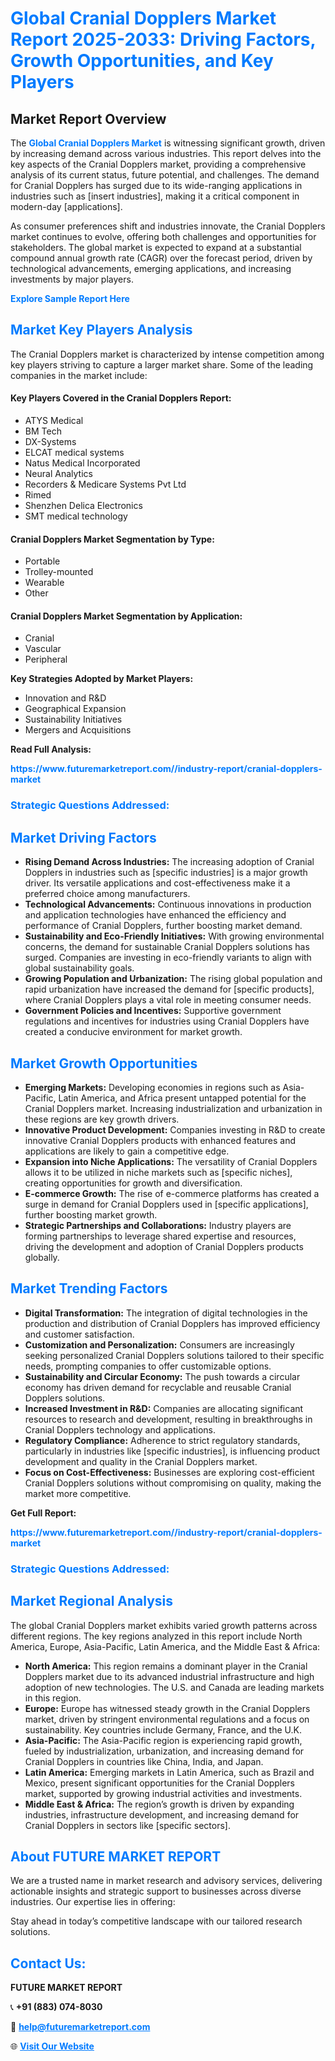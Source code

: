 <h1 style="color: #007BFF;">Global Cranial Dopplers Market Report 2025-2033: Driving Factors, Growth Opportunities, and Key Players</h1>

<section id="overview">
<h2>Market Report Overview</h2>
<p>The <a href="https://www.futuremarketreport.com//industry-report/cranial-dopplers-market" style="color: #007BFF; text-decoration: none;"><strong>Global Cranial Dopplers Market</strong></a> is witnessing significant growth, driven by increasing demand across various industries. This report delves into the key aspects of the Cranial Dopplers market, providing a comprehensive analysis of its current status, future potential, and challenges. The demand for Cranial Dopplers has surged due to its wide-ranging applications in industries such as [insert industries], making it a critical component in modern-day [applications].</p>
<p>As consumer preferences shift and industries innovate, the Cranial Dopplers market continues to evolve, offering both challenges and opportunities for stakeholders. The global market is expected to expand at a substantial compound annual growth rate (CAGR) over the forecast period, driven by technological advancements, emerging applications, and increasing investments by major players.</p>
</section>

<section id="overview">
<p><a href="https://www.futuremarketreport.com//request-sample/reportId=46112" style="color: #007BFF; text-decoration: none;"><strong>Explore Sample Report Here</strong></a></p>
</section>

<section id="key-players">
<h2 style="color: #007BFF;">Market Key Players Analysis</h2>
<p>The Cranial Dopplers market is characterized by intense competition among key players striving to capture a larger market share. Some of the leading companies in the market include:</p>
<h4>Key Players Covered in the Cranial Dopplers Report:</h4>
<ul><li>ATYS Medical</li><li>BM Tech</li><li>DX-Systems</li><li>ELCAT medical systems</li><li>Natus Medical Incorporated</li><li>Neural Analytics</li><li>Recorders &amp; Medicare Systems Pvt Ltd</li><li>Rimed</li><li>Shenzhen Delica Electronics</li><li>SMT medical technology</li></ul>
<h4>Cranial Dopplers Market Segmentation by Type:</h4>
<ul><li>Portable</li><li>Trolley-mounted</li><li>Wearable</li><li>Other</li></ul>

<h4>Cranial Dopplers Market Segmentation by Application:</h4>
<ul><li>Cranial</li><li>Vascular</li><li>Peripheral</li></ul>
<p><strong>Key Strategies Adopted by Market Players:</strong></p>
<ul>
<li>Innovation and R&D</li>
<li>Geographical Expansion</li>
<li>Sustainability Initiatives</li>
<li>Mergers and Acquisitions</li>
</ul>
</section>

<section>
<p><strong>Read Full Analysis: </strong></p><a href="https://www.futuremarketreport.com//industry-report/cranial-dopplers-market" style="color: #007BFF; text-decoration: none;"><strong>https://www.futuremarketreport.com//industry-report/cranial-dopplers-market</strong></a>
<h3 style="color: #007BFF;">Strategic Questions Addressed:</h3>
</section>

<section id="driving-factors">
<h2 style="color: #007BFF;">Market Driving Factors</h2>
<ul>
<li><strong>Rising Demand Across Industries:</strong> The increasing adoption of Cranial Dopplers in industries such as [specific industries] is a major growth driver. Its versatile applications and cost-effectiveness make it a preferred choice among manufacturers.</li>
<li><strong>Technological Advancements:</strong> Continuous innovations in production and application technologies have enhanced the efficiency and performance of Cranial Dopplers, further boosting market demand.</li>
<li><strong>Sustainability and Eco-Friendly Initiatives:</strong> With growing environmental concerns, the demand for sustainable Cranial Dopplers solutions has surged. Companies are investing in eco-friendly variants to align with global sustainability goals.</li>
<li><strong>Growing Population and Urbanization:</strong> The rising global population and rapid urbanization have increased the demand for [specific products], where Cranial Dopplers plays a vital role in meeting consumer needs.</li>
<li><strong>Government Policies and Incentives:</strong> Supportive government regulations and incentives for industries using Cranial Dopplers have created a conducive environment for market growth.</li>
</ul>
</section>

<section id="growth-opportunities">
<h2 style="color: #007BFF;">Market Growth Opportunities</h2>
<ul>
<li><strong>Emerging Markets:</strong> Developing economies in regions such as Asia-Pacific, Latin America, and Africa present untapped potential for the Cranial Dopplers market. Increasing industrialization and urbanization in these regions are key growth drivers.</li>
<li><strong>Innovative Product Development:</strong> Companies investing in R&D to create innovative Cranial Dopplers products with enhanced features and applications are likely to gain a competitive edge.</li>
<li><strong>Expansion into Niche Applications:</strong> The versatility of Cranial Dopplers allows it to be utilized in niche markets such as [specific niches], creating opportunities for growth and diversification.</li>
<li><strong>E-commerce Growth:</strong> The rise of e-commerce platforms has created a surge in demand for Cranial Dopplers used in [specific applications], further boosting market growth.</li>
<li><strong>Strategic Partnerships and Collaborations:</strong> Industry players are forming partnerships to leverage shared expertise and resources, driving the development and adoption of Cranial Dopplers products globally.</li>
</ul>
</section>

<section id="trending-factors">
<h2 style="color: #007BFF;">Market Trending Factors</h2>
<ul>
<li><strong>Digital Transformation:</strong> The integration of digital technologies in the production and distribution of Cranial Dopplers has improved efficiency and customer satisfaction.</li>
<li><strong>Customization and Personalization:</strong> Consumers are increasingly seeking personalized Cranial Dopplers solutions tailored to their specific needs, prompting companies to offer customizable options.</li>
<li><strong>Sustainability and Circular Economy:</strong> The push towards a circular economy has driven demand for recyclable and reusable Cranial Dopplers solutions.</li>
<li><strong>Increased Investment in R&D:</strong> Companies are allocating significant resources to research and development, resulting in breakthroughs in Cranial Dopplers technology and applications.</li>
<li><strong>Regulatory Compliance:</strong> Adherence to strict regulatory standards, particularly in industries like [specific industries], is influencing product development and quality in the Cranial Dopplers market.</li>
<li><strong>Focus on Cost-Effectiveness:</strong> Businesses are exploring cost-efficient Cranial Dopplers solutions without compromising on quality, making the market more competitive.</li>
</ul>
</section>

<section>
<p><strong>Get Full Report: </strong></p><a href="https://www.futuremarketreport.com//industry-report/cranial-dopplers-market" style="color: #007BFF; text-decoration: none;"><strong>https://www.futuremarketreport.com//industry-report/cranial-dopplers-market</strong></a>
<h3 style="color: #007BFF;">Strategic Questions Addressed:</h3>
</section>


<section id="regional-analysis">
<h2 style="color: #007BFF;">Market Regional Analysis</h2>
<p>The global Cranial Dopplers market exhibits varied growth patterns across different regions. The key regions analyzed in this report include North America, Europe, Asia-Pacific, Latin America, and the Middle East & Africa:</p>
<ul>
<li><strong>North America:</strong> This region remains a dominant player in the Cranial Dopplers market due to its advanced industrial infrastructure and high adoption of new technologies. The U.S. and Canada are leading markets in this region.</li>
<li><strong>Europe:</strong> Europe has witnessed steady growth in the Cranial Dopplers market, driven by stringent environmental regulations and a focus on sustainability. Key countries include Germany, France, and the U.K.</li>
<li><strong>Asia-Pacific:</strong> The Asia-Pacific region is experiencing rapid growth, fueled by industrialization, urbanization, and increasing demand for Cranial Dopplers in countries like China, India, and Japan.</li>
<li><strong>Latin America:</strong> Emerging markets in Latin America, such as Brazil and Mexico, present significant opportunities for the Cranial Dopplers market, supported by growing industrial activities and investments.</li>
<li><strong>Middle East & Africa:</strong> The region’s growth is driven by expanding industries, infrastructure development, and increasing demand for Cranial Dopplers in sectors like [specific sectors].</li>
</ul>
</section>

<footer>
<h2 style="color: #007BFF;">About FUTURE MARKET REPORT</h2>
<p>We are a trusted name in market research and advisory services, delivering actionable insights and strategic support to businesses across diverse industries. Our expertise lies in offering:</p>

<p>Stay ahead in today’s competitive landscape with our tailored research solutions.</p>

<h2 style="color: #007BFF;">Contact Us:</h2>
<p><strong>FUTURE MARKET REPORT</strong></p>
<p>📞 <strong>+91 (883) 074-8030</strong></p>
<p>📧 <strong><a href="mailto:help@futuremarketreport.com" style="color: #007BFF;">help@futuremarketreport.com</a></strong></p>
<p>🌐 <strong><a href="https://www.futuremarketreport.com/" style="color: #007BFF;">Visit Our Website</a></strong></p>
</footer>